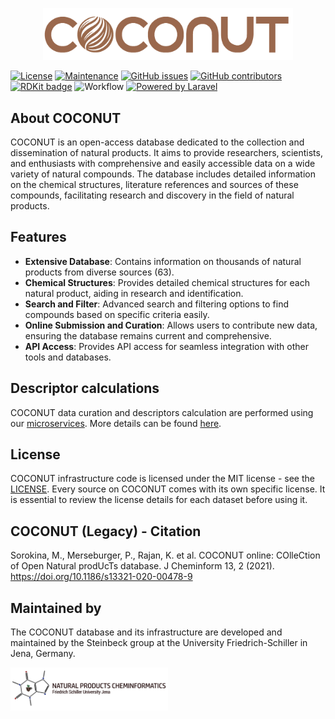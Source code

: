 <p align="center"><a href="https://COCONUT.naturalproducts.net/" target="_blank"><img src="/public/img/logo.png" width="400" alt="COCONUT Logo"></a></p>


[![License](https://img.shields.io/badge/License-MIT%202.0-blue.svg)](https://opensource.org/licenses/MIT)
[![Maintenance](https://img.shields.io/badge/Maintained%3F-yes-blue.svg)](https://GitHub.com/Steinbeck-Lab/coconut/graphs/commit-activity)
[![GitHub issues](https://img.shields.io/github/issues/Steinbeck-Lab/coconut.svg)](https://GitHub.com/Steinbeck-Lab/coconut/issues/)
[![GitHub contributors](https://img.shields.io/github/contributors/Steinbeck-Lab/coconut.svg)](https://GitHub.com/Steinbeck-Lab/coconut/graphs/contributors/)
[![RDKit badge](https://img.shields.io/badge/Powered%20by-RDKit-3838ff.svg?logo=data:image/png;base64,iVBORw0KGgoAAAANSUhEUgAAABAAAAAQBAMAAADt3eJSAAAABGdBTUEAALGPC/xhBQAAACBjSFJNAAB6JgAAgIQAAPoAAACA6AAAdTAAAOpgAAA6mAAAF3CculE8AAAAFVBMVEXc3NwUFP8UPP9kZP+MjP+0tP////9ZXZotAAAAAXRSTlMAQObYZgAAAAFiS0dEBmFmuH0AAAAHdElNRQfmAwsPGi+MyC9RAAAAQElEQVQI12NgQABGQUEBMENISUkRLKBsbGwEEhIyBgJFsICLC0iIUdnExcUZwnANQWfApKCK4doRBsKtQFgKAQC5Ww1JEHSEkAAAACV0RVh0ZGF0ZTpjcmVhdGUAMjAyMi0wMy0xMVQxNToyNjo0NyswMDowMDzr2J4AAAAldEVYdGRhdGU6bW9kaWZ5ADIwMjItMDMtMTFUMTU6MjY6NDcrMDA6MDBNtmAiAAAAAElFTkSuQmCC)](https://www.rdkit.org/)
![Workflow](https://GitHub.com/Steinbeck-Lab/coconut/actions/workflows/dev-build.yml/badge.svg)
[![Powered by Laravel](https://img.shields.io/badge/Powered%20by-Laravel-red.svg?style=flat&logo=Laravel)](https://laravel.com)

<!---
![Workflow](https://GitHub.com/Steinbeck-Lab/coconut/actions/workflows/prod-build.yml/badge.svg)
[![DOI](https://zenodo.org/badge/DOI/10.??/zenodo.??.svg)](https://doi.org/10.??/zenodo.??)
-->

## About COCONUT

COCONUT is an open-access database dedicated to the collection and dissemination of natural products. It aims to provide researchers, scientists, and enthusiasts with comprehensive and easily accessible data on a wide variety of natural compounds. The database includes detailed information on the chemical structures, literature references and sources of these compounds, facilitating research and discovery in the field of natural products.

## Features

- **Extensive Database**: Contains information on thousands of natural products from diverse sources (63).
- **Chemical Structures**: Provides detailed chemical structures for each natural product, aiding in research and identification.
- **Search and Filter**: Advanced search and filtering options to find compounds based on specific criteria easily.
- **Online Submission and Curation**: Allows users to contribute new data, ensuring the database remains current and comprehensive.
- **API Access**: Provides API access for seamless integration with other tools and databases.


## Descriptor calculations
COCONUT data curation and descriptors calculation are performed using our [microservices](https://github.com/Steinbeck-Lab/cheminformatics-python-microservice). More details can be found [here](https://api.naturalproducts.net/docs). 

## License
COCONUT infrastructure code is licensed under the MIT license - see the [LICENSE](https://GitHub.com/Steinbeck-Lab/coconut/blob/documentation/LICENSE). Every source on COCONUT comes with its own specific license. It is essential to review the license details for each dataset before using it.

## COCONUT (Legacy) - Citation
Sorokina, M., Merseburger, P., Rajan, K. et al. COCONUT online: COlleCtion of Open Natural prodUcTs database. J Cheminform 13, 2 (2021). https://doi.org/10.1186/s13321-020-00478-9

## Maintained by
The COCONUT database and its infrastructure are developed and maintained by the Steinbeck group at the University Friedrich-Schiller in Jena, Germany.
<p align="left"><a href="https://cheminf.uni-jena.de/" target="_blank"><img src="https://github.com/Kohulan/DECIMER-Image-to-SMILES/blob/master/assets/CheminfGit.png" width="50%" alt="cheminf Logo"></a></p>
